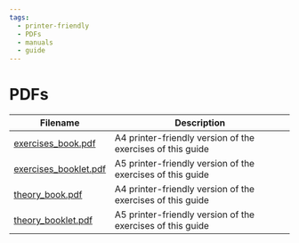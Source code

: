 ```yaml
---
tags:
  - printer-friendly
  - PDFs
  - manuals
  - guide
---
```


# PDFs

<!-- markdownlint-disable MD013 --><!-- Tables cannot be split up over lines, hence will break 80 characters per line -->

Filename                                      |Description
----------------------------------------------|----------------------------------------------------
[exercises_book.pdf](exercises_book.pdf)      |A4 printer-friendly version of the exercises of this guide
[exercises_booklet.pdf](exercises_booklet.pdf)|A5 printer-friendly version of the exercises of this guide
[theory_book.pdf](theory_book.pdf)            |A4 printer-friendly version of the exercises of this guide
[theory_booklet.pdf](theory_booklet.pdf)      |A5 printer-friendly version of the exercises of this guide

<!-- markdownlint-enable MD013 -->
